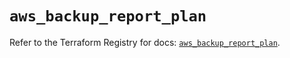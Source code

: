 # `aws_backup_report_plan`

Refer to the Terraform Registry for docs: [`aws_backup_report_plan`](https://registry.terraform.io/providers/hashicorp/aws/5.32.1/docs/resources/backup_report_plan).
